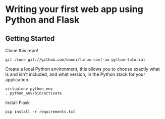 Writing your first web app using Python and Flask
=================================================

Getting Started
---------------

Clone this repo!

    git clone git://github.com/danni/linux-conf-au-python-tutorial

Create a local Python environment, this allows you to choose exactly what
is and isn't included, and what version, in the Python stack for your
application.

    virtualenv python_env
    . python_env/bin/activate

Install Flask

    pip install -r requirements.txt
